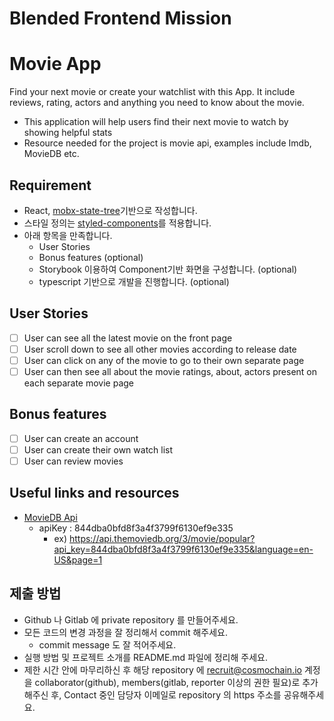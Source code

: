 # Blended Frontend Mission

# Movie App

Find your next movie or create your watchlist with this App. It include reviews, rating, actors and anything you need to know about the movie.

- This application will help users find their next movie to watch by showing helpful stats
- Resource needed for the project is movie api, examples include Imdb, MovieDB etc.

## Requirement
- React, [mobx-state-tree](https://github.com/mobxjs/mobx-state-tree)기반으로 작성합니다.
- 스타일 정의는 [styled-components](https://styled-components.com/)를 적용합니다.
- 아래 항목을 만족합니다.
   - User Stories
   - Bonus features (optional)
   - Storybook 이용하여 Component기반 화면을 구성합니다. (optional)
   - typescript 기반으로 개발을 진행합니다. (optional)

## User Stories

- [ ] User can see all the latest movie on the front page
- [ ] User scroll down to see all other movies according to release date
- [ ] User can click on any of the movie to go to their own separate page
- [ ] User can then see all about the movie ratings, about, actors present on each separate movie page

## Bonus features

- [ ] User can create an account
- [ ] User can create their own watch list
- [ ] User can review movies

## Useful links and resources

- [MovieDB Api](https://developers.themoviedb.org/3)
   - apiKey : 844dba0bfd8f3a4f3799f6130ef9e335
      - ex) https://api.themoviedb.org/3/movie/popular?api_key=844dba0bfd8f3a4f3799f6130ef9e335&language=en-US&page=1

## 제출 방법
- Github 나 Gitlab 에 private repository 를 만들어주세요.
- 모든 코드의 변경 과정을 잘 정리해서 commit 해주세요.
  - commit message 도 잘 적어주세요.
- 실행 방법 및 프로젝트 소개를 README.md 파일에 정리해 주세요.
- 제한 시간 안에 마무리하신 후 해당 repository 에 recruit@cosmochain.io 계정을 collaborator(github), members(gitlab, reporter 이상의 권한 필요)로 추가해주신 후, Contact 중인 담당자 이메일로 repository 의 https 주소를 공유해주세요.
